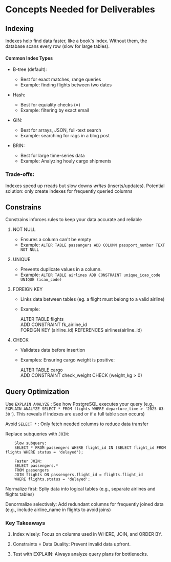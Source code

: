 # Concepts Needed for Deliverables

## Indexing

Indexes help find data faster, like a book's index. Without them, the database scans every row (slow for large tables).

#### Common Index Types

-   B-tree (default):

    -   Best for exact matches, range queries
    -   Example: finding flights between two dates

-   Hash:

    -   Best for equiality checks (=)
    -   Example: filtering by exact email

-   GIN:

    -   Best for arrays, JSON, full-text search
    -   Example: searching for rags in a blog post

-   BRIN:
    -   Best for large time-series data
    -   Example: Analyzing houly cargo shipments

### Trade-offs:

Indexes speed up rreads but slow downs _writes_ (inserts/updates). Potential solution: only create indexes for frequently queried columns

## Constrains

Constrains inforces rules to keep your data accurate and reliable

1. NOT NULL

    - Ensures a column can't be empty
    - Example: `ALTER TABLE passangers ADD COLUMN passport_number TEXT NOT NULL`

2. UNIQUE

    - Prevents duplicate values in a column.
    - Example: `ALTER TABLE airlines ADD CONSTRAINT unique_icao_code UNIQUE (icao_code)`

3. FOREIGN KEY

    - Links data between tables (eg. a flight must belong to a valid airline)
    - Example:

        ALTER TABLE flights  
         ADD CONSTRAINT fk_airline_id  
         FOREIGN KEY (airline_id) REFERENCES airlines(airline_id)

4. CHECK

    - Validates data before insertion
    - Examples: Ensuring cargo weight is positive:

        ALTER TABLE cargo  
         ADD CONSTRAINT check_weight CHECK (weight_kg > 0)

## Query Optimization

Use `EXPLAIN ANALYZE` : See how PostgreSQL executes your query (e.g., `EXPLAIN ANALYZE SELECT * FROM flights WHERE departure_time > '2025-03-30'`). This reveals if indexes are used or if a full table scan occurs)

Avoid `SELECT *` : Only fetch needed columns to reduce data transfer

Replace subqueries with `JOIN`:

        Slow subquery:
        SELECT * FROM passengers WHERE flight_id IN (SELECT flight_id FROM flights WHERE status = 'delayed');

        Faster JOIN:
        SELECT passengers.*
        FROM passengers
        JOIN flights ON passengers.flight_id = flights.flight_id
        WHERE flights.status = 'delayed';

Normalize first: Spliy data into logical tables (e.g., separate airlines and flights tables)

Denormalize selectively: Add redundant columns for frequently joined data (e.g., include airline_name in flights to avoid joins)

### Key Takeaways

1. Index wisely: Focus on columns used in WHERE, JOIN, and ORDER BY.

2. Constraints = Data Quality: Prevent invalid data upfront.

3. Test with EXPLAIN: Always analyze query plans for bottlenecks.
